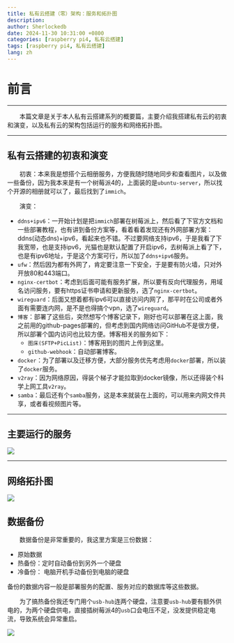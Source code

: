 ```yaml
---
title: 私有云搭建（零）架构：服务和拓扑图
description:
author: Sherlockedb
date: 2024-11-30 10:31:00 +0800
categories: [raspberry pi4, 私有云搭建]
tags: [raspberry pi4, 私有云搭建]
lang: zh
---
```



# 前言
---
&emsp;&emsp;本篇文章是关于本人私有云搭建系列的概要篇，主要介绍我搭建私有云的初衷和演变，以及私有云的架构包括运行的服务和网络拓扑图。

---
## 私有云搭建的初衷和演变
&emsp;&emsp;初衷：本来我是想搭个云相册服务，方便我随时随地同步和查看图片，以及做一些备份，因为我本来是有一个树莓派4的，上面装的是`ubuntu-server`，所以找个开源的相册就可以了，最后找到了`immich`。

&emsp;&emsp;演变：
+ `ddns+ipv6`：一开始计划是把`immich`部署在树莓派上，然后看了下官方文档和一些部署教程，也有讲到备份方案等，看着看着发现还有外网部署方案：ddns(动态dns)+ipv6，看起来也不错。不过要网络支持ipv6，于是我看了下我宽带，也是支持ipv6，光猫也是默认配置了开启ipv6，去树莓派上看了下，也是有ipv6地址，于是这个方案可行，所以加了`ddns+ipv6`服务。
+ `ufw`：然后因为都有外网了，肯定要注意一下安全，于是要有防火墙，只对外开放80和443端口。
+ `nginx-certbot`：考虑到后面可能有服务扩展，所以要有反向代理服务，用域名访问服务，要有https证书申请和更新服务，选了`nginx-certbot`。
+ `wireguard`：后面又想着都有ipv6可以直接访问内网了，那平时在公司或者外面有需要连内网，是不是也得搞个vpn，选了`wireguard`。
+ `博客`：部署了这些后，突然想写个博客记录下，刚好也可以部署在这上面，我之前用的github-pages部署的，但考虑到国内网络访问GitHub不是很方便，所以部署个国内访问也比较方便。博客相关的服务如下：
    * `图床(SFTP+PicList)`：博客用到的图片上传到这里。
    * `github-webhook`：自动部署博客。
+ `docker`：为了部署以及迁移方便，大部分服务优先考虑用`docker`部署，所以装了`docker`服务。
+ `v2ray`：因为网络原因，得装个梯子才能拉取到docker镜像，所以还得装个科学上网工具`v2ray`。
+ `samba`：最后还有个`samba`服务，这是本来就装在上面的，可以用来内网文件共享，或者看视频图片等。

---
## 主要运行的服务

![](https://blogs.dns.army/imgbed/blog/private_cloud_architecture-rasraspberry-pi4-service.svg)

---
## 网络拓扑图

![](https://blogs.dns.army/imgbed/blog/private_cloud_architecture-network-top-graph.svg)

## 数据备份

&emsp;&emsp;数据备份是非常重要的，我这里方案是三份数据：
+ 原始数据
+ 热备份：定时自动备份到另外一个硬盘
+ 冷备份： 电脑开机手动备份到电脑的硬盘

备份的数据内容一般是部署服务的配置、服务对应的数据库等这些数据。

&emsp;&emsp;为了搞热备份我还专门用个`usb-hub`连两个硬盘，注意要`usb-hub`要有额外供电的，为两个硬盘供电，直接插树莓派4的`usb`口会电压不足，没发提供稳定电流，导致系统会异常重启。

![](https://blogs.dns.army/imgbed/blog/private_cloud_architecture-backup-scheme.drawio.svg)